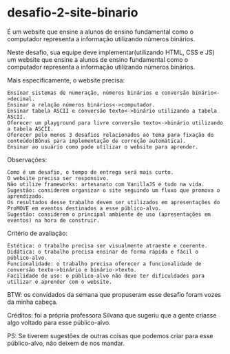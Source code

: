 # desafio-2-site-binario
É um website que ensine a alunos de ensino fundamental como o computador representa a informação utilizando números binários. 

Neste desafio, sua equipe deve implementar(utilizando HTML, CSS e JS) um website que ensine a alunos de ensino fundamental como o computador representa a informação utilizando números binários. 

Mais especificamente, o website precisa:

    Ensinar sistemas de numeração, números binários e conversão binário<->decimal.
    Ensinar a relação números binários<->computador.
    Ensinar tabela ASCII e conversão texto<->binário utilizando a tabela ASCII. 
    Oferecer um playground para livre conversão texto<->binário utilizando a tabela ASCII. 
    Oferecer pelo menos 3 desafios relacionados ao tema para fixação do conteúdo(Bônus para implementação de correção automática).
    Ensinar ao usuário como pode utilizar o website para aprender. 

Observações:

    Como é um desafio, o tempo de entrega será mais curto. 
    O website precisa ser responsivo.
    Não utilize frameworks: artesanato com VanillaJS é tudo na vida. 
    Sugestão: considerem organizar o site seguindo um fluxo que promova o aprendizado. 
    Os resultados desse trabalho devem ser utilizados em apresentações do ProMOVE em eventos destinados a esse público-alvo. 
    Sugestão: considerem o principal ambiente de uso (apresentações em eventos) na hora de construir. 

Critério de avaliação:

    Estética: o trabalho precisa ser visualmente atraente e coerente.
    Didática: o trabalho precisa ensinar de forma rápida e fácil o público-alvo.
    Funcionalidade: o trabalho precisa oferecer a funcionalidade de conversão texto->binário e binário->texto.
    Facilidade de uso: o público-alvo não deve ter dificuldades para utilizar e aprender com o website.

BTW: os convidados da semana que propuseram esse desafio foram vozes da minha cabeça.

Créditos: foi a própria professora Silvana que sugeriu que a gente criasse algo voltado para esse público-alvo. 

PS: Se tiverem sugestões de outras coisas que podemos criar para esse público-alvo, não deixem de nos mandar.
